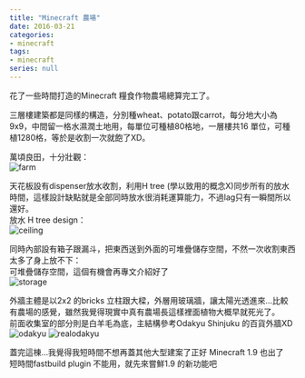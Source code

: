 ```yaml
---
title: "Minecraft 農場"
date: 2016-03-21
categories:
- minecraft
tags:
- minecraft
series: null
---
```


花了一些時間打造的Minecraft 糧食作物農場總算完工了。   

三層樓建築都是同樣的構造，分別種wheat、potato跟carrot，每分地大小為9x9，中間留一格水濕潤土地用，每單位可種植80格地，一層樓共16 單位，可種植1280格，等於是收割一次就飽了XD。   
<!--more-->
萬頃良田，十分壯觀：  
![farm](/images/minecraft/farm/farm.png)

天花板設有dispenser放水收割，利用H tree (學以致用的概念X)同步所有的放水時間，這樣設計缺點就是全部同時放水很消耗運算能力，不過lag只有一瞬間所以還好。  
放水 H tree design：  
![ceiling](/images/minecraft/farm/ceiling.png)

同時內部設有箱子跟漏斗，把東西送到外面的可堆疊儲存空間，不然一次收割東西太多了身上放不下：  
可堆疊儲存空間，這個有機會再專文介紹好了  
![storage](/images/minecraft/farm/storage.png)

外牆主體是以2x2 的bricks 立柱跟大樑，外層用玻璃牆，讓太陽光透進來…比較有農場的感覺，雖然我覺得現實中真有農場長這樣裡面植物大概早就死光了。  
前面收集室的部分則是白羊毛為底，主結構參考Odakyu Shinjuku 的百貨外牆XD   
![odakyu](/images/minecraft/farm/odakyu.png)
![realodakyu](/images/minecraft/farm/realodakyu.png)

蓋完這棟…我覺得我短時間不想再蓋其他大型建案了正好 Minecraft 1.9 也出了  
短時間fastbuild plugin 不能用，就先來嘗鮮1.9 的新功能吧